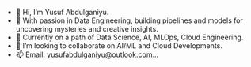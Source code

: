 - 👋 Hi, I’m Yusuf Abdulganiyu.
- 👀 With passion in Data Engineering, building pipelines and models for uncovering mysteries and creative insights.
- 🌱 Currently on a path of Data Science, AI, MLOps, Cloud Engineering.
- 💞️ I’m looking to collaborate on AI/ML and Cloud Developments.
- 📫 Email: yusufabdulganiyu@outlook.com...

<!---
mnswifi/mnswifi is a ✨ special ✨ repository because its `README.md` (this file) appears on your GitHub profile.
You can click the Preview link to take a look at your changes.
--->
